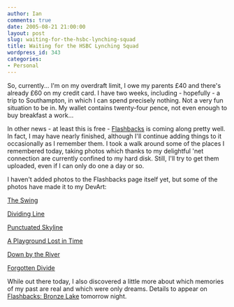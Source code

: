 ```yaml
---
author: Ian
comments: true
date: 2005-08-21 21:00:00
layout: post
slug: waiting-for-the-hsbc-lynching-squad
title: Waiting for the HSBC Lynching Squad
wordpress_id: 343
categories:
- Personal
---
```


So, currently...  I'm on my overdraft limit, I owe my parents £40 and there's already £60 on my credit card.  I have two weeks, including - hopefully - a trip to Southampton, in which I can spend precisely nothing.  Not a very fun situation to be in.  My wallet contains twenty-four pence, not even enough to buy breakfast a work...  

In other news - at least this is free - <a href="http://www.marmablue.co.uk/index.php?title=Flashbacks_(Childhood_Memories_Project)">Flashbacks</a> is coming along pretty well.  In fact, I may have nearly finished, although I'll continue adding things to it occasionally as I remember them.  I took a walk around some of the places I remembered today, taking photos which thanks to my delightful 'net connection are currently confined to my hard disk.  Still, I'll try to get them uploaded, even if I can only do one a day or so.  

I haven't added photos to the Flashbacks page itself yet, but some of the photos have made it to my DevArt:  

<a href="http://www.deviantart.com/view/22008571/">The Swing</a>  

<a href="http://www.deviantart.com/view/22009308/">Dividing Line</a>  

<a href="http://www.deviantart.com/view/22009622/">Punctuated Skyline</a>  

<a href="http://www.deviantart.com/view/22010287/">A Playground Lost in Time</a>  

<a href="http://www.deviantart.com/view/22089026/">Down by the River</a>  

<a href="http://www.deviantart.com/view/22090101/">Forgotten Divide</a>  

While out there today, I also discovered a little more about which memories of my past are real and which were only dreams.  Details to appear on <a href="http://www.marmablue.co.uk/index.php?title=Flashbacks_(Childhood_Memories_Project)#Bronze_Lake">Flashbacks: Bronze Lake</a> tomorrow night.

